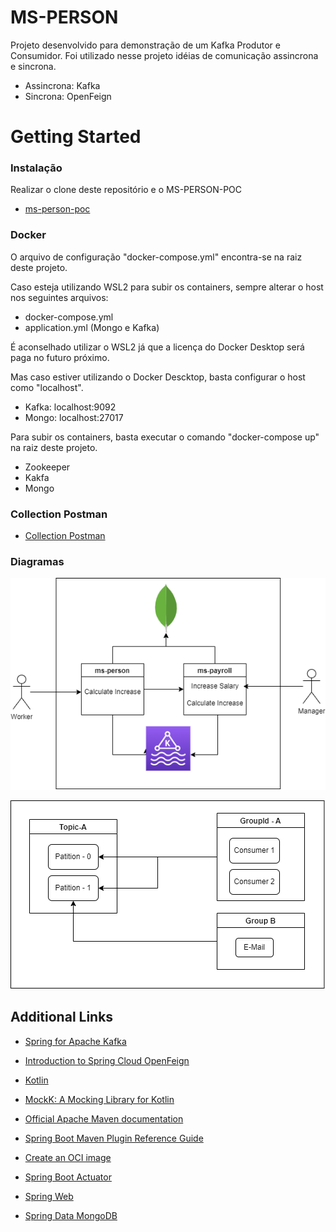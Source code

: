 # MS-PERSON
Projeto desenvolvido para demonstração de um Kafka Produtor e Consumidor.
Foi utilizado nesse projeto idéias de comunicação assincrona e sincrona.

- Assincrona: Kafka
- Sincrona: OpenFeign

# Getting Started

### Instalação

Realizar o clone deste repositório e o MS-PERSON-POC

- [ms-person-poc](https://github.com/cgeorge-cit/ms-person-poc)

### Docker
O arquivo de configuração "docker-compose.yml" encontra-se na raiz deste projeto.

Caso esteja utilizando WSL2 para subir os containers, sempre alterar o host nos seguintes arquivos:

- docker-compose.yml
- application.yml (Mongo e Kafka)

É aconselhado utilizar o WSL2 já que a licença do Docker Desktop será paga no futuro próximo.

Mas caso estiver utilizando o Docker Descktop, basta configurar o host como "localhost".

- Kafka: localhost:9092
- Mongo: localhost:27017


Para subir os containers, basta executar o comando "docker-compose up" na raiz deste projeto.

- Zookeeper
- Kakfa
- Mongo

### Collection Postman

- 	[Collection Postman](./assets/TIL.postman_collection.json)

### Diagramas

![Diagrama Arquitetura](./assets/Diagrama1.png)


![Diagrama Kafka](./assets/Diagrama2.png)

## Additional Links


* [Spring for Apache Kafka](https://docs.spring.io/spring-kafka/reference/html/#kafka-template)
* [Introduction to Spring Cloud OpenFeign](https://www.baeldung.com/spring-cloud-openfeign)
* [Kotlin](https://kotlinlang.org/docs/home.html)
* [MockK: A Mocking Library for Kotlin](https://www.baeldung.com/kotlin/mockk)


* [Official Apache Maven documentation](https://maven.apache.org/guides/index.html)
* [Spring Boot Maven Plugin Reference Guide](https://docs.spring.io/spring-boot/docs/2.6.2/maven-plugin/reference/html/)
* [Create an OCI image](https://docs.spring.io/spring-boot/docs/2.6.2/maven-plugin/reference/html/#build-image)
* [Spring Boot Actuator](https://docs.spring.io/spring-boot/docs/2.6.2/reference/htmlsingle/#production-ready)
* [Spring Web](https://docs.spring.io/spring-boot/docs/2.6.2/reference/htmlsingle/#boot-features-developing-web-applications)
* [Spring Data MongoDB](https://docs.spring.io/spring-boot/docs/2.6.2/reference/htmlsingle/#boot-features-mongodb)

